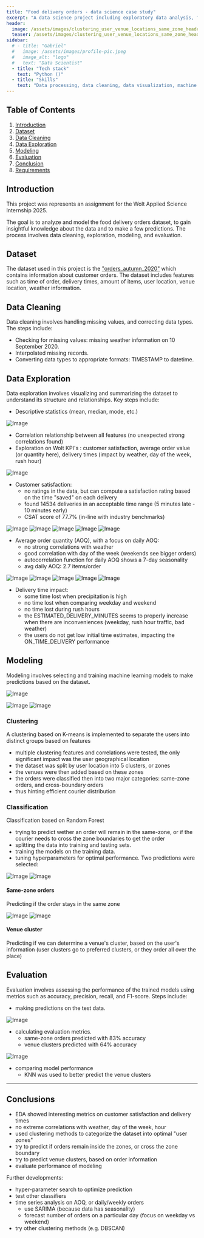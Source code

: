 ```yaml
---
title: "Food delivery orders - data science case study"
excerpt: "A data science project including exploratory data analysis, feature engineering, modeling and testing for a food deliveries dataset"
header:
  image: /assets/images/clustering_user_venue_locations_same_zone_header_resized.png
  teaser: /assets/images/clustering_user_venue_locations_same_zone_header_resized.png
sidebar:
  # - title: "Gabriel"
  #   image: /assets/images/profile-pic.jpeg
  #   image_alt: "logo"
  #   text: "Data Scientist"
  - title: "Tech stack"
    text: "Python ()"
  - title: "Skills"
    text: "Data processing, data cleaning, data visualization, machine learning, modeling, feature engineering, evaluation"
---
```



## Table of Contents
1. [Introduction](#introduction)
2. [Dataset](#dataset)
3. [Data Cleaning](#data-cleaning)
4. [Data Exploration](#data-exploration)
5. [Modeling](#modeling)
6. [Evaluation](#evaluation)
7. [Conclusion](#conclusion)
8. [Requirements](#requirements)

## Introduction
This project was represents an assignment for the Wolt Applied Science Internship 2025.

The goal is to analyze and model the food delivery orders dataset, to gain insightful knowledge about the data and to make a few predictions. The process involves data cleaning, exploration, modeling, and evaluation.


## Dataset
The dataset used in this project is the ["orders_autumn_2020"](https://github.com/woltapp/applied-science-internship-2025) which contains information about customer orders. The dataset includes features such as time of order, delivery times, amount of items, user location, venue location, weather information.


## Data Cleaning

Data cleaning involves handling missing values, and correcting data types. The steps include:
- Checking for missing values: missing weather information on 10 September 2020.
- Interpolated missing records.
- Converting data types to appropriate formats: TIMESTAMP to datetime.


## Data Exploration

Data exploration involves visualizing and summarizing the dataset to understand its structure and relationships. Key steps include:
- Descriptive statistics (mean, median, mode, etc.)

![Image](https://github.com/user-attachments/assets/509cce44-972a-4886-b831-e03bf081a0bf)
- Correlation relationship between all features (no unexpected strong correlations found)
- Exploration on Wolt KPI's : customer satisfaction, average order value (or quantity here), delivery times (impact by weather, day of the week, rush hour)

![Image](https://github.com/user-attachments/assets/10825026-f615-4d64-a180-972e169a9b46)
- Customer satisfaction:
    - no ratings in the data, but can compute a satisfaction rating based on the time "saved" on each delivery
    - found 14534 deliveries in an acceptable time range (5 minutes late - 10 minutes early)
    - CSAT score of 77.7% (in-line with industry benchmarks)

![Image](https://github.com/user-attachments/assets/388677de-e874-443d-b267-a22f6c3cb795)
![Image](https://github.com/user-attachments/assets/26a2ea93-12be-4ffd-a29f-e34feee308c8)
![Image](https://github.com/user-attachments/assets/fb6cf538-b06f-4797-92da-58714b71066d)
![Image](https://github.com/user-attachments/assets/139ffcbe-2a8c-4389-a0da-df0ecfd06813)
![Image](https://github.com/user-attachments/assets/29b2ec77-101e-4c42-9739-0e483bf88e6e)
- Average order quantity (AOQ), with a focus on daily AOQ:
    - no strong correlations with weather
    - good correlation with day of the week (weekends see bigger orders)
    - autocorrelation function for daily AOQ shows a 7-day seasonality
    - avg daily AOQ: 2.7 items/order

![Image](https://github.com/user-attachments/assets/9ecfc2d5-0c1a-45e6-8559-9de0693baf0e)
![Image](https://github.com/user-attachments/assets/7172c736-2557-4d69-b6a0-995cc3347a9e)
![Image](https://github.com/user-attachments/assets/573a93c9-d90a-41ab-89e8-8455eb2813c8)
![Image](https://github.com/user-attachments/assets/e5044caf-98be-4e81-a890-39491089d5d7)
![Image](https://github.com/user-attachments/assets/d6d11e2d-5290-4b5e-a0fa-d0cda2cab5e1)
- Delivery time impact:
    - some time lost when precipitation is high
    - no time lost when comparing weekday and weekend
    - no time lost during rush hours
    - the ESTIMATED_DELIVERY_MINUTES seems to properly increase when there are inconveniences (weekday, rush hour traffic, bad weather)
    - the users do not get low initial time estimates, impacting the ON_TIME_DELIVERY performance


## Modeling

Modeling involves selecting and training machine learning models to make predictions based on the dataset.

![Image](https://github.com/user-attachments/assets/eb65f3db-b72d-40b7-bc08-a12d23bf0606)

![Image](https://github.com/user-attachments/assets/1873d50c-99d0-4c79-8c53-63937d20fcd7)
![Image](https://github.com/user-attachments/assets/ed6416c7-ad43-40f8-adb5-d60332ed3d64)
### Clustering
A clustering based on K-means is implemented to separate the users into distinct groups based on features
- multiple clustering features and correlations were tested, the only significant impact was the user geographical location
- the dataset was split by user location into 5 clusters, or zones
- the venues were then added based on these zones
- the orders were classified then into two major categories: same-zone orders, and cross-boundary orders
- thus hinting efficient courier distribution


### Classification
Classification based on Random Forest
- trying to predict wether an order will remain in the same-zone, or if the courier needs to cross the zone boundaries to get the order
- splitting the data into training and testing sets.
- training the models on the training data.
- tuning hyperparameters for optimal performance.
Two predictions were selected:


![Image](https://github.com/user-attachments/assets/3ecb5fee-b2d0-4bb4-b289-0873d7e4dab4)
![Image](https://github.com/user-attachments/assets/f6a14e44-bfa3-4b36-b69e-cbb56d8b6fc0)
#### Same-zone orders
Predicting if the order stays in the same zone

![Image](https://github.com/user-attachments/assets/5cd7aecf-4e61-43fd-9f70-4fd2739c2fc7)
![Image](https://github.com/user-attachments/assets/b3738b15-40ed-4693-8ff1-c558dc52d121)
#### Venue cluster
Predicting if we can determine a venue's cluster, based on the user's information (user clusters go to preferred clusters, or they order all over the place)



## Evaluation
Evaluation involves assessing the performance of the trained models using metrics such as accuracy, precision, recall, and F1-score. Steps include:
- making predictions on the test data.

![Image](https://github.com/user-attachments/assets/212a734b-3487-4c85-b01f-906a33cba1f0)
- calculating evaluation metrics.
    - same-zone orders predicted with 83% accuracy
    - venue clusters predicted with 64% accuracy

![Image](https://github.com/user-attachments/assets/2abc4231-a745-47d1-9869-087a01660dfe)
- comparing model performance
    - KNN was used to better predict the venue clusters


---
## Conclusions
- EDA showed interesting metrics on customer satisfaction and delivery times
- no extreme correlations with weather, day of the week, hour
- used clustering methods to categorize the dataset into optimal "user zones"
- try to predict if orders remain inside the zones, or cross the zone boundary
- try to predict venue clusters, based on order information
- evaluate performance of modeling

Further developments:
- hyper-parameter search to optimize prediction
- test other classifiers
- time series analysis on AOQ, or daily/weekly orders
    - use SARIMA (because data has seasonality)
    - forecast number of orders on a particular day (focus on weekday vs weekend)
- try other clustering methods (e.g. DBSCAN)
